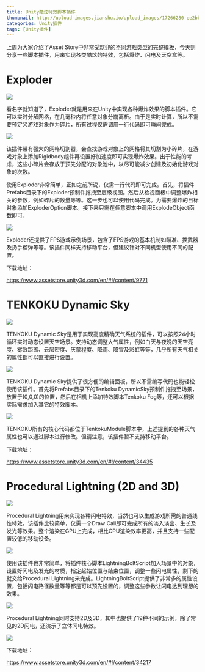 ```yaml
---
title: Unity酷炫特效脚本插件
thumbnail: http://upload-images.jianshu.io/upload_images/17266280-ee2bb64160017b2f.png?imageMogr2/auto-orient/strip%7CimageView2/2/w/1240
categories: Unity插件
tags: [Unity插件]
---
```


上周为大家介绍了Asset
Store中非常受欢迎的[不同游戏类型的完整模板](http://mp.weixin.qq.com/s?__biz=MjM5NjE1MTkwMg==&mid=2651039228&idx=1&sn=54505a8bbdb8b8988d8d5a5b53eb73cf&chksm=bd1a92cd8a6d1bdbe00ca42e8f128ffef14eb4d8ade97ae6d371ffdc218f4b45cfd2dff3a704&scene=21#wechat_redirect)，今天则分享一些脚本插件，用来实现各类酷炫的特效，包括爆炸、闪电及天空盒等。

# Exploder

  

![](http://upload-images.jianshu.io/upload_images/17266280-ee2bb64160017b2f.png?imageMogr2/auto-orient/strip%7CimageView2/2/w/1240)  

看名字就知道了，Exploder就是用来在Unity中实现各种爆炸效果的脚本插件。它可以实时分解网格，在几毫秒内将任意对象分崩离析。由于是实时计算，所以不需要预定义游戏对象作为碎片，所有过程仅需调用一行代码即可瞬间完成。

  

![](http://upload-images.jianshu.io/upload_images/17266280-8a1c0ce1024c6e9b.png?imageMogr2/auto-orient/strip%7CimageView2/2/w/1240)  

该插件带有强大的网格切割器，会查找游戏对象上的网格将其切割为小碎片，在游戏对象上添加Rigidbody组件再设置好加速度即可实现爆炸效果。出于性能的考虑，这些小碎片会存放于预先分配的对象池中，以尽可能减少创建及初始化游戏对象的次数。

使用Exploder非常简单，正如之前所说，仅需一行代码即可完成。首先，将插件Prefabs目录下的Exploder预制件拖拽至层级视图。然后从检视面板中调整爆炸相关的参数，例如碎片的数量等等。这一步也可以使用代码完成。为需要爆炸的目标对象添加ExploderOption脚本。接下来只需在任意脚本中调用ExplodeObject函数即可。

  

![](http://upload-images.jianshu.io/upload_images/17266280-56515fa422f627e0.png?imageMogr2/auto-orient/strip%7CimageView2/2/w/1240)  

Exploder还提供了FPS游戏示例场景，包含了FPS游戏的基本机制如瞄准、换武器及扔手榴弹等等。该插件同样支持移动平台，但建议针对不同机型使用不同的配置。

下载地址：

https://www.assetstore.unity3d.com/en/#!/content/9771

# TENKOKU Dynamic Sky

![](http://upload-images.jianshu.io/upload_images/17266280-642afb5ef1efa0b8.png?imageMogr2/auto-orient/strip%7CimageView2/2/w/1240)  

TENKOKU Dynamic
Sky是用于实现高度精确天气系统的插件，可以按照24小时循环实时动态设置天空场景。支持动态调整大气属性，例如白天与夜晚的天空亮度、雾效距离、云层密度、灰蒙程度、降雨、降雪及彩虹等等，几乎所有天气相关的属性都可以直接进行设置。

  

![](http://upload-images.jianshu.io/upload_images/17266280-498054e498457575.png?imageMogr2/auto-orient/strip%7CimageView2/2/w/1240)  

TENKOKU Dynamic Sky提供了很方便的编辑面板，所以不需编写代码也能轻松使用该插件。首先将Prefabs目录下的Tenkoku
DynamicSky预制件拖拽至场景，放置于(0,0,0)的位置，然后在相机上添加特效脚本Tenkoku Fog等，还可以根据实际需求加入其它的特效脚本。

  

![](http://upload-images.jianshu.io/upload_images/17266280-c9d0304caa1d1d5c.png?imageMogr2/auto-orient/strip%7CimageView2/2/w/1240)  

TENKOKU所有的核心代码都位于TenkokuModule脚本中，上述提到的各种天气属性也可以通过脚本进行修改。但请注意，该插件暂不支持移动平台。

下载地址：

https://www.assetstore.unity3d.com/en/#!/content/34435

# Procedural Lightning (2D and 3D)

  

![](http://upload-images.jianshu.io/upload_images/17266280-4ba5b44a391e769a.png?imageMogr2/auto-orient/strip%7CimageView2/2/w/1240)  

Procedural Lightning用来实现各种闪电特效，当然也可以生成游戏所需的普通线性特效。该插件比较简单，仅需一个Draw
Call即可完成所有的淡入淡出、生长及发光等效果。整个渲染在GPU上完成，相比CPU渲染效率更高，并且支持一些配置较低的移动设备。

  

![](http://upload-images.jianshu.io/upload_images/17266280-8fd4951998f23f16.png?imageMogr2/auto-orient/strip%7CimageView2/2/w/1240)  

使用该插件也非常简单，将插件核心脚本LightningBoltScript加入场景中的对象，设置好闪电及发光的材质，指定起始位置与结束位置，调整一些闪电属性，剩下的就交给Procedural
Lightning来完成。LightningBoltScript提供了非常多的属性设置，包括闪电路径数量等等都是可以预先设置的，调整这些参数让闪电达到理想的效果。

  

![](http://upload-images.jianshu.io/upload_images/17266280-7917f010fb2761e5.png?imageMogr2/auto-orient/strip%7CimageView2/2/w/1240)  

Procedural Lightning同时支持2D及3D，其中也提供了19种不同的示例，除了常见的2D闪电，还演示了立体闪电特效。

  

![](http://upload-images.jianshu.io/upload_images/17266280-af1e38a648af7cfc.png?imageMogr2/auto-orient/strip%7CimageView2/2/w/1240)  

下载地址：

https://www.assetstore.unity3d.com/en/#!/content/34217

